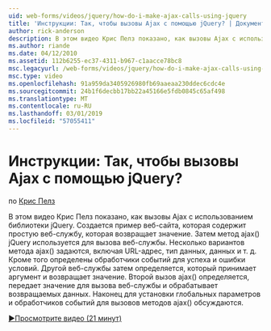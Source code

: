 ```yaml
---
uid: web-forms/videos/jquery/how-do-i-make-ajax-calls-using-jquery
title: 'Инструкции: Так, чтобы вызовы Ajax с помощью jQuery? | Документы Майкрософт'
author: rick-anderson
description: В этом видео Крис Пелз показано, как вызовы Ajax с использованием библиотеки jQuery. Создается пример веб-сайта, которая содержит простую веб-службу, которая возвращает...
ms.author: riande
ms.date: 04/12/2010
ms.assetid: 112b6255-ec37-4311-b967-c1aacce78bc8
msc.legacyurl: /web-forms/videos/jquery/how-do-i-make-ajax-calls-using-jquery
msc.type: video
ms.openlocfilehash: 91a959da3405926980fb69aaeaa230ddec6cdc4e
ms.sourcegitcommit: 24b1f6decbb17bb22a45166e5fdb0845c65af498
ms.translationtype: MT
ms.contentlocale: ru-RU
ms.lasthandoff: 03/01/2019
ms.locfileid: "57055411"
---
```

<a name="how-do-i-make-ajax-calls-using-jquery"></a>Инструкции: Так, чтобы вызовы Ajax с помощью jQuery?
====================
по [Крис Пелз](https://twitter.com/chrispels)

В этом видео Крис Пелз показано, как вызовы Ajax с использованием библиотеки jQuery. Создается пример веб-сайта, которая содержит простую веб-службу, которая возвращает значение. Затем метод ajax() jQuery используется для вызова веб-службы. Несколько вариантов метода ajax() задаются, включая URL-адрес, тип данных, данных и т. д. Кроме того определены обработчики событий для успеха и ошибки условий. Другой веб-службы затем определяется, который принимает аргумент и возвращает значение. Второй вызов ajax() определяется, передает значение для вызова веб-службы и обрабатывает возвращаемых данных. Наконец для установки глобальных параметров и обработчиков событий для вызовов методов ajax() обсуждаются.

[&#9654;Просмотрите видео (21 минут)](https://channel9.msdn.com/Blogs/ASP-NET-Site-Videos/how-do-i-make-ajax-calls-using-jquery)
